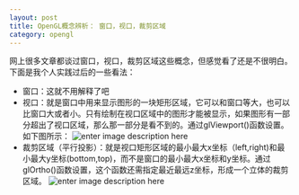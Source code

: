 ```yaml
---
layout: post
title: OpenGL概念辨析： 窗口，视口，裁剪区域
category: opengl
---
```



网上很多文章都谈过窗口，视口，裁剪区域这些概念，但感觉看了还是不很明白。下面是我个人实践过后的一些看法：

- 窗口：这就不用解释了吧
- 视口：就是窗口中用来显示图形的一块矩形区域，它可以和窗口等大，也可以比窗口大或者小。只有绘制在视口区域中的图形才能被显示，如果图形有一部分超出了视口区域，那么那一部分是看不到的。通过glViewport()函数设置。如下图所示：
![enter image description here](http://tegabyte.qiniudn.com/20150426_1.jpg)
- 裁剪区域（平行投影）：就是视口矩形区域的最小最大x坐标（left,right)和最小最大y坐标(bottom,top)，而不是窗口的最小最大x坐标和y坐标。通过glOrtho()函数设置，这个函数还需指定最近最远z坐标，形成一个立体的裁剪区域。
![enter image description here](http://tegabyte.qiniudn.com/20150426_2.jpg)


